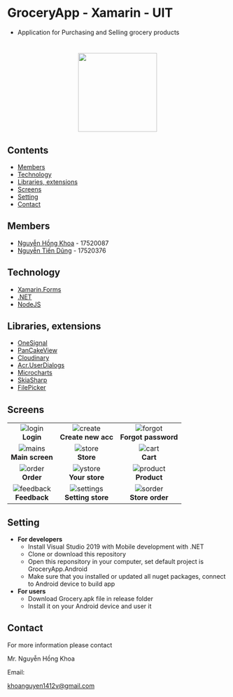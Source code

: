 # GroceryApp - Xamarin - UIT
* Application for Purchasing and Selling grocery products
#

<p align="center">
  <img width="180" height="180" src="https://image.flaticon.com/icons/svg/1205/1205047.svg">
</p>
 
## Contents
* [Members](#members)
* [Technology](#technology)
* [Libraries, extensions](#libraries-extensions)
* [Screens](#screens)
* [Setting](#setting)
* [Contact](#contact)


## Members
* [Nguyễn Hồng Khoa](https://github.com/khoanguyen1412) - 17520087
* [Nguyễn Tiến Dũng](https://github.com/tiendunghk) - 17520376

## Technology
* [Xamarin.Forms](https://dotnet.microsoft.com/apps/xamarin/xamarin-forms)
* [.NET](https://dotnet.microsoft.com/)
* [NodeJS](https://nodejs.org/en/)
## Libraries, extensions
* [OneSignal](https://onesignal.com/)
* [PanCakeView](https://github.com/sthewissen/Xamarin.Forms.PancakeView)
* [Cloudinary](https://cloudinary.com/)
* [Acr.UserDialogs](https://www.nuget.org/packages/Acr.UserDialogs/)
* [Microcharts](https://www.nuget.org/packages/Microcharts/0.8.5-pre)
* [SkiaSharp](https://www.nuget.org/packages/SkiaSharp/)
* [FilePicker](https://www.nuget.org/packages/Xamarin.Plugin.FilePicker/2.1.43-beta)
  
## Screens
||||
|:---:|:---:|:---:|
|![login]<br>__Login__|![create]<br>__Create new acc__|![forgot]<br>__Forgot password__|
|![mains]<br>__Main screen__|![store]<br>__Store__|![cart]<br>__Cart__|
|![order]<br>__Order__|![ystore]<br>__Your store__|![product]<br>__Product__|
|![feedback]<br>__Feedback__|![settings]<br>__Setting store__|![sorder]<br>__Store order__|

## Setting
* __For developers__
   * Install Visual Studio 2019 with Mobile development with .NET
   * Clone or download this repository
   * Open this reponsitory in your computer, set default project is GroceryApp.Android
   * Make sure that you installed or updated all nuget packages, connect to Android device to build app
* __For users__
   * Download Grocery.apk file in release folder
   * Install it on your Android device and user it
## Contact
For more information please contact

Mr. Nguyễn Hồng Khoa

Email: 

[khoanguyen1412v@gmail.com](mailto:khoanguyen1412v@gmail.com)


[login]: https://didong.blob.core.windows.net/xamarin-blob/signin.jpg
[create]: https://didong.blob.core.windows.net/xamarin-blob/create.jpg
[forgot]: https://didong.blob.core.windows.net/xamarin-blob/forot.jpg
[mains]: https://didong.blob.core.windows.net/xamarin-blob/main.jpg
[store]: https://didong.blob.core.windows.net/xamarin-blob/store.jpg
[cart]: https://didong.blob.core.windows.net/xamarin-blob/cart.jpg
[order]: https://didong.blob.core.windows.net/xamarin-blob/order.jpg
[ystore]: https://didong.blob.core.windows.net/xamarin-blob/store.jpg
[product]: https://didong.blob.core.windows.net/xamarin-blob/product.jpg
[feedback]: https://didong.blob.core.windows.net/xamarin-blob/feedback.jpg
[settings]: https://didong.blob.core.windows.net/xamarin-blob/storeset.jpg
[sorder]: https://didong.blob.core.windows.net/xamarin-blob/orderstore.jpg
